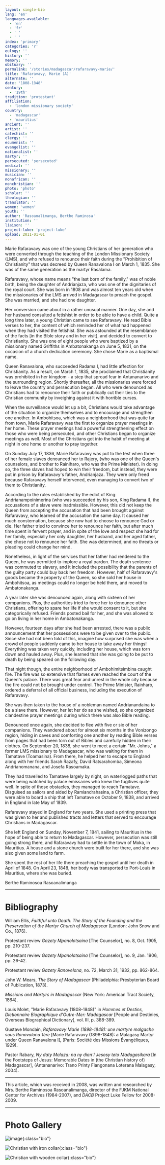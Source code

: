 ```yaml
---
layout: single-bio
lang: 'en'
languages-available:
  - 'en'
  - 'fr'
  - ' '
  - ' '
index: 'primary'
categories: 'r'
eulogy: ''
history: ''
memory: ''
obituary: ''
permalink: '/stories/madagascar/rafaravavy-marie/'
title: 'Rafaravavy, Marie (A)'
alternate: ''
date: '1808-1848'
century:
  - '19th'
tradition: 'protestant'
affiliation:
  - 'london missionary society'
country:
  - 'madagascar'
  - 'mauritius'
ancient: ''
artist: ''
catechist: ''
clergy: ''
ecumenist: ''
evangelist: ''
nationalist: ''
martyr: ''
persecuted: 'persecuted'
medical: ''
missionary: ''
musician: ''
nonafrican: ''
nonchristian: ''
photo: 'photo'
scholar: ''
theologian: ''
translator: ''
women: 'women'
youth: ''
author: 'Rasoanalimanga, Berthe Raminosa'
institution: ''
liaison: ''
project-luke: 'project-luke'
upload: 2011-01-01
---
```


Marie Rafaravavy was one of the young Christians of her generation who were converted through the teaching of the London Missionary Society (LMS), and who refused to renounce their faith during the "Prohibition of Christianity" that was decreed by Queen Ranavalona I on March 1, 1835. She was of the same generation as the martyr Rasalama.

Rafaravavy, whose name means "the last born of the family," was of noble birth, being the daughter of Andrianjaza, who was one of the dignitaries of the royal court. She was born in 1808 and was almost ten years old when the missionaries of the LMS arrived in Madagascar to preach the gospel. She was married, and she had one daughter.

Her conversion came about in a rather unusual manner. One day, she and her husband consulted a fetishist in order to be able to have a child. Quite a long time later, a young Christian came to see Rafaravavy. He read Bible verses to her, the content of which reminded her of what had happened when they had visited the fetishist. She was astounded at the resemblance of the facts [in the Bible story and in her visit], and decided to convert to Christianity. She was one of eight people who were baptized by a missionary named Griffiths in Ambatonakanga on June 5, 1831, on the occasion of a church dedication ceremony. She chose Marie as a baptismal name.

Queen Ranavalona, who succeeded Radama I, had little affection for Christianity. As a result, on March 1, 1835, she proclaimed that Christianity was prohibited in her kingdom - a step that spread fear in Antananarivo and the surrounding region. Shortly thereafter, all the missionaries were forced to leave the country and persecution began. All who were denounced as Christians had to renounce their faith or publically cut their ties to the Christian community by inveighing against it with horrible curses.

When the surveillance would let up a bit, Christians would take advantage of the situation to organize themselves and to encourage and strengthen one another. In Ambohitsoa, which was a neighborhood that was quite far from town, Marie Rafaravavy was the first to organize prayer meetings in her home. These prayer meetings had a powerful strengthening effect on those who were being persecuted, and other Christians began to organize meetings as well. Most of the Christians got into the habit of meeting at night in one home or another to pray together.

On Sunday July 17, 1836, Marie Rafaravavy was put to the test when three of her female slaves denounced her to Rajery, (who was one of the Queen's counselors, and brother to Rainiharo, who was the Prime Minister). In doing so, the three slaves had hoped to win their freedom, but instead, they were put in prison by Rafaravavy's father, Andrianjaza. They were only freed because Rafaravavy herself intervened, even managing to convert two of them to Christianity.

According to the rules established by the edict of King Andrianampoinimerina (who was succeeded by his son, King Radama I), the accusations of a slave were inadmissible. However, this did not keep the Queen from accepting the accusation that had been brought against Rafaravavy, who learned of the accusation the same day. It caused her much consternation, because she now had to choose to renounce God or die. Her father tried to convince her to renounce her faith, but after much time spent in fervent prayer, and in spite of the love and respect she had for her family, especially her only daughter, her husband, and her aged father, she chose not to renounce her faith. She was determined, and no threats or pleading could change her mind.

Nonetheless, in light of the services that her father had rendered to the Queen, he was permitted to implore a royal pardon. The death sentence was commuted to slavery, and it included the possibility that the parents of the guilty party could buy back her freedom. However, half of Rafaravavy's goods became the property of the Queen, so she sold her house in Ambohitsoa, as meetings could no longer be held there, and moved to Ambatonakanga.

A year later she was denounced again, along with sixteen of her companions. Plus, the authorities tried to force her to denounce other Christians, offering to spare her life if she would consent to it, but she categorically refused. Friends posted bail for her, and she was allowed to go on living in her home in Ambatonakanga.

However, fourteen days after she had been arrested, there was a public announcement that her possessions were to be given over to the public. Since she had not been told of this, imagine how surprised she was when a crowd of people suddenly came to her house to take away her things! Everything was taken very quickly, including her house, which was torn down and hauled away. Plus, she learned that she was going to be put to death by being speared on the following day.

That night though, the entire neighborhood of Ambohimitsimbina caught fire. The fire was so extensive that flames even reached the court of the Queen's palace. There was great fear and unrest in the whole city because the fire could not be brought under control. The Prime Minister, Rainharo, ordered a deferral of all official business, including the execution of Rafaravavy.

She was then taken to the house of a nobleman named Andrianandaina to be a slave there. However, her let her do as she wished, so she organized clandestine prayer meetings during which there was also Bible reading.

Denounced once again, she decided to flee with five or six of her companions. They wandered about for almost six months in the Vonizongo region, hiding in caves and comforting one another by reading Bible verses from pages that had been torn out of Bibles and carefully hidden in their clothes. On September 20, 1838, she went to meet a certain "Mr. Johns," a former LMS missionary to Madagascar, who was waiting for them in Tamatave (Toamasina). From there, he helped her to escape to England along with her friends Sarah Razafy, David Ratsarahomba, Simeona Andrianomanana, and Josefa Rasoamaka.

They had travelled to Tamatave largely by night, on waterlogged paths that were being watched by palace emissaries who knew the fugitives quite well. In spite of those obstacles, they managed to reach Tamatave. Disguised as sailors and aided by Ramiandrahasina, a Christian officer, they were able to board a ship that left Tamatave on October 9, 1838, and arrived in England in late May of 1839.

Rafaravavy stayed in England for two years. She used a printing press that was given to her and published tracts and letters that served to encourage Christians in Madagascar.

She left England on Sunday, November 7, 1841, sailing to Mauritius in the hope of being able to return to Madagascar. However, persecution was still going strong there, and Rafaravavy had to settle in the town of Moka, in Mauritius. A house and a stone church were built for her there, and she was also given some land to farm.

She spent the rest of her life there preaching the gospel until her death in April of 1848. On April 23, 1848, her body was transported to Port-Louis in Mauritius, where she was buried.

Berthe Raminosoa Rasoanalimanga

---

# Bibliography

William Ellis, _Faithful unto Death: The Story of the Founding and the Preservation of the Martyr Church of Madagascar_ (London: John Snow and Co., 1876).

Protestant review _Gazety Mpanolotsaina_ [The Counselor], no. 8, Oct. 1905, pp. 210-237.

Protestant review _Gazety Mpanolotsaina_ [The Counselor], no. 9, Jan. 1906, pp. 26-42.

Protestant review _Gazety Ranovelona_, no. 72, March 31, 1932, pp. 862-864.

John W. Mears, _The Story of Madagascar_ (Philadelphia: Presbyterian Board of Publication, 1873).

_Missions and Martyrs in Madagascar_ (New York: American Tract Society, 1864).

Louis Molet, "Marie Rafaravavy (1808-1848)" in _Hommes et Destins, Dictionnaire Biographique d'Outre-Mer: Madagascar_ [People and Destinies, Overseas Biographical Dictionary], vol. III, p. 388-389.

Gustave Mondain, _Rafaravavy Marie (1898-1848): une martyre malgache sous Ranavalona 1ère_ [Marie Rafaravavy (1898-1848): a Malagasy Martyr under Queen Ranavalona I], (Paris: Société des Missions Évangéliques, 1929).

Pastor Rabary, _Ny daty Malaza: na ny dian'I Jesosy teto Madagasikara_ [In the Footsteps of Jesus: Memorable Dates in (the Christian history of) Madagascar], (Antananarivo: Trano Printy Fiangonana Loterana Malagasy, 2004).

---

This article, which was received in 2008, was written and researched by Mrs. Berthe Raminosoa Rasoanalimanga, director of the FJKM National Center for Archives (1984-2007), and _DACB_ Project Luke Fellow for 2008-2009.

---

# Photo Gallery

![image](/images/bio-pics/madagascar/rafaravavy-marie/f-palais-royal.jpg){:class="bio"}

![Christian with iron collar](/images/bio-pics/madagascar/rafaravavy-marie/collier-en-fer.jpg){:class="bio"}

![Christian with wooden collar](/images/bio-pics/madagascar/rafaravavy-marie/collier-en-bois.jpg){:class="bio"}
